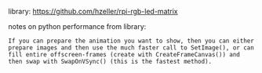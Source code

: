 


library:
https://github.com/hzeller/rpi-rgb-led-matrix


notes on python performance from library:
```
If you can prepare the animation you want to show, then you can either prepare images and then use the much faster call to SetImage(), or can fill entire offscreen-frames (create with CreateFrameCanvas()) and then swap with SwapOnVSync() (this is the fastest method).
```
